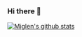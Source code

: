 ### Hi there 👋

[![Miglen's github stats](https://github-readme-stats.vercel.app/api?username=miglen&theme=dark)](https://github.com/miglen)
